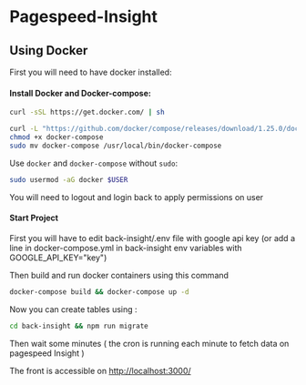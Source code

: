 # Pagespeed-Insight

## Using Docker

First you will need to have docker installed:

#### Install Docker and Docker-compose:

```bash
curl -sSL https://get.docker.com/ | sh
```

```bash
curl -L "https://github.com/docker/compose/releases/download/1.25.0/docker-compose-$(uname -s)-$(uname -m)" -o docker-compose
chmod +x docker-compose
sudo mv docker-compose /usr/local/bin/docker-compose
```

Use `docker` and `docker-compose` without `sudo`:

```bash
sudo usermod -aG docker $USER
```

You will need to logout and login back to apply permissions on user

#### Start Project

First you will have to edit back-insight/.env file with google api key (or add a line in docker-compose.yml in back-insight env variables with GOOGLE_API_KEY="key")

Then build and run docker containers using this command
```bash
docker-compose build && docker-compose up -d
```

Now you can create tables using :

```bash
cd back-insight && npm run migrate
```

Then wait some minutes ( the cron is running each minute to fetch data on pagespeed Insight )

The front is accessible on [http://localhost:3000/](http://localhost:3000/)

